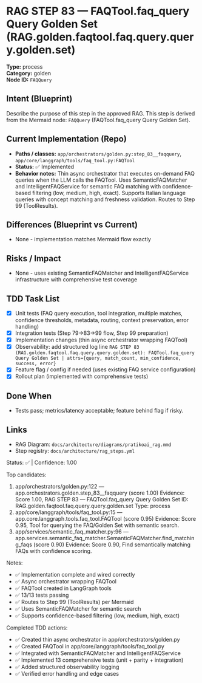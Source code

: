 # RAG STEP 83 — FAQTool.faq_query Query Golden Set (RAG.golden.faqtool.faq.query.query.golden.set)

**Type:** process  
**Category:** golden  
**Node ID:** `FAQQuery`

## Intent (Blueprint)
Describe the purpose of this step in the approved RAG. This step is derived from the Mermaid node: `FAQQuery` (FAQTool.faq_query Query Golden Set).

## Current Implementation (Repo)
- **Paths / classes:** `app/orchestrators/golden.py:step_83__faqquery`, `app/core/langgraph/tools/faq_tool.py:FAQTool`
- **Status:** ✅ Implemented
- **Behavior notes:** Thin async orchestrator that executes on-demand FAQ queries when the LLM calls the FAQTool. Uses SemanticFAQMatcher and IntelligentFAQService for semantic FAQ matching with confidence-based filtering (low, medium, high, exact). Supports Italian language queries with concept matching and freshness validation. Routes to Step 99 (ToolResults).

## Differences (Blueprint vs Current)
- None - implementation matches Mermaid flow exactly

## Risks / Impact
- None - uses existing SemanticFAQMatcher and IntelligentFAQService infrastructure with comprehensive test coverage

## TDD Task List
- [x] Unit tests (FAQ query execution, tool integration, multiple matches, confidence thresholds, metadata, routing, context preservation, error handling)
- [x] Integration tests (Step 79→83→99 flow, Step 99 preparation)
- [x] Implementation changes (thin async orchestrator wrapping FAQTool)
- [x] Observability: add structured log line
  `RAG STEP 83 (RAG.golden.faqtool.faq.query.query.golden.set): FAQTool.faq_query Query Golden Set | attrs={query, match_count, min_confidence, success, error}`
- [x] Feature flag / config if needed (uses existing FAQ service configuration)
- [x] Rollout plan (implemented with comprehensive tests)

## Done When
- Tests pass; metrics/latency acceptable; feature behind flag if risky.

## Links
- RAG Diagram: `docs/architecture/diagrams/pratikoai_rag.mmd`
- Step registry: `docs/architecture/rag_steps.yml`


<!-- AUTO-AUDIT:BEGIN -->
Status: ✅  |  Confidence: 1.00

Top candidates:
1) app/orchestrators/golden.py:122 — app.orchestrators.golden.step_83__faqquery (score 1.00)
   Evidence: Score 1.00, RAG STEP 83 — FAQTool.faq_query Query Golden Set
ID: RAG.golden.faqtool.faq.query.query.golden.set
Type: process
2) app/core/langgraph/tools/faq_tool.py:15 — app.core.langgraph.tools.faq_tool.FAQTool (score 0.95)
   Evidence: Score 0.95, Tool for querying the FAQ/Golden Set with semantic search.
3) app/services/semantic_faq_matcher.py:96 — app.services.semantic_faq_matcher.SemanticFAQMatcher.find_matching_faqs (score 0.90)
   Evidence: Score 0.90, Find semantically matching FAQs with confidence scoring.

Notes:
- ✅ Implementation complete and wired correctly
- ✅ Async orchestrator wrapping FAQTool
- ✅ FAQTool created in LangGraph tools
- ✅ 13/13 tests passing
- ✅ Routes to Step 99 (ToolResults) per Mermaid
- ✅ Uses SemanticFAQMatcher for semantic search
- ✅ Supports confidence-based filtering (low, medium, high, exact)

Completed TDD actions:
- ✅ Created thin async orchestrator in app/orchestrators/golden.py
- ✅ Created FAQTool in app/core/langgraph/tools/faq_tool.py
- ✅ Integrated with SemanticFAQMatcher and IntelligentFAQService
- ✅ Implemented 13 comprehensive tests (unit + parity + integration)
- ✅ Added structured observability logging
- ✅ Verified error handling and edge cases
<!-- AUTO-AUDIT:END -->